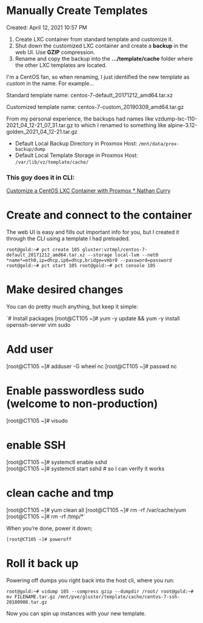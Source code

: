 # Manually Create Templates

Created: April 12, 2021 10:57 PM

1. Create LXC container from standard template and customize it.
2. Shut down the customized LXC container and create a **backup** in the web UI. Use **GZIP** compression.
3. Rename and copy the backup into the **.../template/cache** folder where the other LXC templates are located.

I'm a CentOS fan, so when renaming, I just identified the new template as *custom* in the name.  For example...

Standard template name:   centos-7-default_20171212_amd64.tar.xz

Customized template name:  centos-7-custom_20190309_amd64.tar.gz

From my personal experience, the backups had names like vzdump-lxc-110-2021_04_12-21_07_31.tar.gz to which I renamed to something like alpine-3.12-golden_2021_04_12-21.tar.gz

- Default Local Backup Directory in Proxmox Host: `/mnt/data/prox-backup/dump`
- Default Local Template Storage in Proxmox Host: `/var/lib/vz/template/cache/`

### This guy does it in CLI:

[Customize a CentOS LXC Container with Proxmox * Nathan Curry](https://www.nathancurry.com/blog/15-customize-lxc-container-template-on-proxmox/)

# Create and connect to the container

The web UI is easy and fills out important info for you, but I created it through the CLI using a template I had preloaded.

`root@gold:~# pct create 105 gluster:vztmpl/centos-7-default_20171212_amd64.tar.xz --storage local-lvm --net0 *name*=eth0,ip=dhcp,ip6=dhcp,bridge=vmbr0 --password=password
root@gold:~# pct start 105
root@gold:~# pct console 105`

# Make desired changes

You can do pretty much anything, but keep it simple:

`# Install packages
[root@CT105 ~]# yum -y update && yum -y install openssh-server vim sudo
# Add user
[root@CT105 ~]# adduser -G wheel nc
[root@CT105 ~]# passwd nc
# Enable passwordless sudo (welcome to non-production)
[root@CT105 ~]# visudo
# enable SSH
[root@CT105 ~]# systemctl enable sshd          
[root@CT105 ~]# systemctl start sshd   # so I can verify it works
# clean cache and tmp
[root@CT105 ~]# yum clean all
[root@CT105 ~]# rm -rf /var/cache/yum
[root@CT105 ~]# rm -rf /tmp/*`

When you’re done, power it down;

`[root@CT105 ~]# poweroff`

# Roll it back up

Powering off dumps you right back into the host cli, where you run:

`root@gold:~# vzdump 105 --compress gzip --dumpdir /root/
root@gold:~# mv FILENAME.tar.gz /mnt/pve/gluster/template/cache/centos-7-ssh-20180908.tar.gz`

Now you can spin up instances with your new template.

